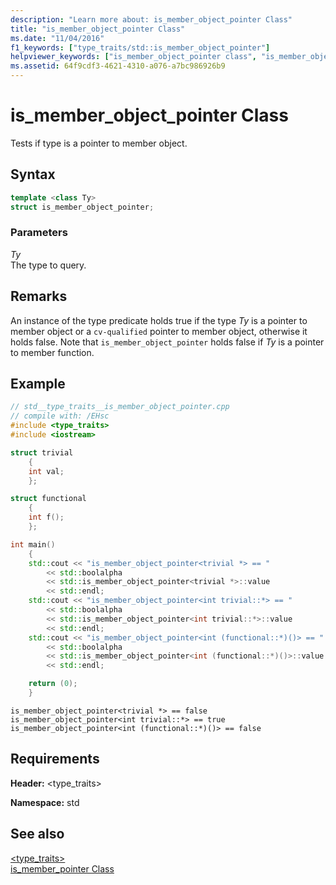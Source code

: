 ```yaml
---
description: "Learn more about: is_member_object_pointer Class"
title: "is_member_object_pointer Class"
ms.date: "11/04/2016"
f1_keywords: ["type_traits/std::is_member_object_pointer"]
helpviewer_keywords: ["is_member_object_pointer class", "is_member_object_pointer"]
ms.assetid: 64f9cdf3-4621-4310-a076-a7bc986926b9
---
```

# is_member_object_pointer Class

Tests if type is a pointer to member object.

## Syntax

```cpp
template <class Ty>
struct is_member_object_pointer;
```

### Parameters

*Ty*\
The type to query.

## Remarks

An instance of the type predicate holds true if the type *Ty* is a pointer to member object or a `cv-qualified` pointer to member object, otherwise it holds false. Note that `is_member_object_pointer` holds false if *Ty* is a pointer to member function.

## Example

```cpp
// std__type_traits__is_member_object_pointer.cpp
// compile with: /EHsc
#include <type_traits>
#include <iostream>

struct trivial
    {
    int val;
    };

struct functional
    {
    int f();
    };

int main()
    {
    std::cout << "is_member_object_pointer<trivial *> == "
        << std::boolalpha
        << std::is_member_object_pointer<trivial *>::value
        << std::endl;
    std::cout << "is_member_object_pointer<int trivial::*> == "
        << std::boolalpha
        << std::is_member_object_pointer<int trivial::*>::value
        << std::endl;
    std::cout << "is_member_object_pointer<int (functional::*)()> == "
        << std::boolalpha
        << std::is_member_object_pointer<int (functional::*)()>::value
        << std::endl;

    return (0);
    }
```

```Output
is_member_object_pointer<trivial *> == false
is_member_object_pointer<int trivial::*> == true
is_member_object_pointer<int (functional::*)()> == false
```

## Requirements

**Header:** \<type_traits>

**Namespace:** std

## See also

[<type_traits>](../standard-library/type-traits.md)\
[is_member_pointer Class](../standard-library/is-member-pointer-class.md)
